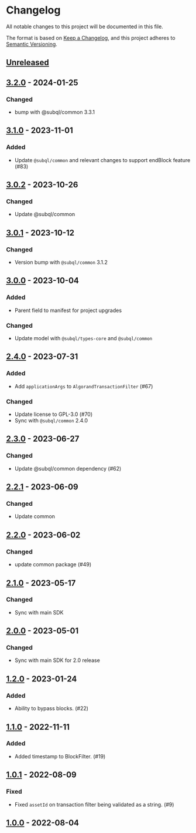 # Changelog
All notable changes to this project will be documented in this file.

The format is based on [Keep a Changelog](https://keepachangelog.com/en/1.0.0/),
and this project adheres to [Semantic Versioning](https://semver.org/spec/v2.0.0.html).

## [Unreleased]

## [3.2.0] - 2024-01-25
### Changed
- bump with @subql/common 3.3.1

## [3.1.0] - 2023-11-01
### Added
- Update `@subql/common` and relevant changes to support endBlock feature (#83)

## [3.0.2] - 2023-10-26
### Changed
- Update @subql/common

## [3.0.1] - 2023-10-12
### Changed
- Version bump with `@subql/common` 3.1.2

## [3.0.0] - 2023-10-04
### Added
- Parent field to manifest for project upgrades

### Changed
- Update model with `@subql/types-core` and `@subql/common`

## [2.4.0] - 2023-07-31
### Added
- Add `applicationArgs` to `AlgorandTransactionFilter` (#67)

### Changed
- Update license to GPL-3.0 (#70)
- Sync with `@subql/common` 2.4.0

## [2.3.0] - 2023-06-27
### Changed
- Update @subql/common dependency (#62)

## [2.2.1] - 2023-06-09
### Changed
- Update common

## [2.2.0] - 2023-06-02
### Changed
- update common package (#49)

## [2.1.0] - 2023-05-17
### Changed
- Sync with main SDK

## [2.0.0] - 2023-05-01
### Changed
- Sync with main SDK for 2.0 release

## [1.2.0] - 2023-01-24
### Added
- Ability to bypass blocks. (#22)

## [1.1.0] - 2022-11-11
### Added
- Added timestamp to BlockFilter. (#19)

## [1.0.1] - 2022-08-09
### Fixed
- Fixed `assetId` on transaction filter being validated as a string. (#9)

## [1.0.0] - 2022-08-04
[Unreleased]: https://github.com/subquery/subql-algorand/compare/common-algorand/3.2.0...HEAD
[3.2.0]: https://github.com/subquery/subql-algorand/compare/common-algorand/3.1.0...common-algorand/3.2.0
[3.1.0]: https://github.com/subquery/subql-algorand/compare/common-algorand/3.0.2...common-algorand/3.1.0
[3.0.2]: https://github.com/subquery/subql-algorand/compare/common-algorand/3.0.1...common-algorand/3.0.2
[3.0.1]: https://github.com/subquery/subql-algorand/compare/common-algorand/3.0.0...common-algorand/3.0.1
[3.0.0]: https://github.com/subquery/subql-algorand/compare/common-algorand/2.4.0...common-algorand/3.0.0
[2.4.0]: https://github.com/subquery/subql-algorand/compare/common-algorand/2.3.0...common-algorand/2.4.0
[2.3.0]: https://github.com/subquery/subql-algorand/compare/common-algorand/2.2.1...common-algorand/2.3.0
[2.2.1]: https://github.com/subquery/subql-algorand/compare/common-algorand/2.2.0...common-algorand/2.2.1
[2.2.0]: https://github.com/subquery/subql-algorand/compare/common-algorand/2.1.0...common-algorand/2.2.0
[2.1.0]: https://github.com/subquery/subql-algorand/compare/common-algorand/2.0.0...common-algorand/2.1.0
[2.0.0]: https://github.com/subquery/subql-algorand/compare/common-algorand/1.2.0...common-algorand/2.0.0
[1.2.0]: https://github.com/subquery/subql-algorand/compare/common-algorand/1.1.0...common-algorand/1.2.0
[1.1.0]: https://github.com/subquery/subql-algorand/compare/common-algorand/1.0.1...common-algorand/1.1.0
[1.0.1]: https://github.com/subquery/subql-algorand/compare/common-algorand/v1.0.0...common-algorand/v1.0.1
[1.0.0]: https://github.com/subquery/subql-algorand/compare/common-algorand/v1.0.0
